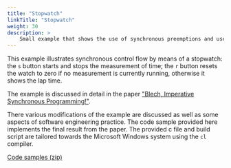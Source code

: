```yaml
---
title: "Stopwatch"
linkTitle: "Stopwatch"
weight: 30
description: >
    Small example that shows the use of synchronous preemptions and uses an external C function.
---
```


This example illustrates synchronous control flow by means of a stopwatch: the `s` button starts and stops the measurement of time; the `r` button resets the watch to zero if no measurement is currently running, otherwise it shows the lap time.

The example is discussed in detail in the paper ["Blech, Imperative Synchronous Programming!"](https://link.springer.com/chapter/10.1007%2F978-3-030-31585-6_9).

There various modifications of the example are discussed as well as some aspects of software engineering practice.
The code sample provided here implements the final result from the paper.
The provided c file and build script are tailored towards the Microsoft Windows system using the `cl` compiler.

[Code samples (zip)](CompleteStopwatch.zip)

